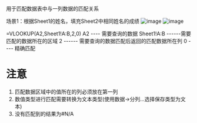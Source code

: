 用于匹配数据表中与一列数据的匹配关系

场景1：根据Sheet1的姓名，填充Sheet2中相同姓名的成绩
![image]()
![image]()


=VLOOKUP(A2,Sheet1!A:B,2,0)
A2 ---- 需要查询的数据
Sheet1!A:B  ------需要匹配的数据所在的区域
2  ------  需要查询的数据匹配后返回的匹配数据所在列
0  ----  精确匹配


# 注意
1. 匹配数据区域中的值所在的列必须放在第一列
2. 数值类型进行匹配需要转换为文本类型(使用数据->分列...选择保存类型为文本)
3. 没有匹配到的结果为#N/A